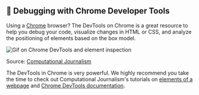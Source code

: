 ## 🐞 Debugging with Chrome Developer Tools

Using a [Chrome](https://www.google.com/chrome/) browser? The DevTools on Chrome is a great resource to help you debug your code, visualize changes in HTML or CSS, and analyze the positioning of elements based on the box model.

![Gif on Chrome DevTools and element inspection](http://www.compjour.org/files/images/tutorials/devtools/inspecting-elements-perusing-the-dom.gif)

Source: [Computational Journalism](http://www.compjour.org/tutorials/elements-of-a-webpage/)

The DevTools in Chrome is very powerful. We highly recommend you take the time to check out Computational Journalism's tutorials on [elements of a webpage](http://www.compjour.org/tutorials/elements-of-a-webpage/) and [Chrome DevTools documentation](https://developer.chrome.com/docs/devtools/).
